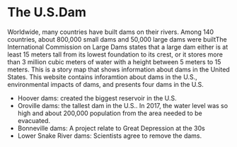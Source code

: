 # The U.S.Dam
Worldwide, many countries have built dams on their rivers. Among 140 countries, about 800,000 small dams and 50,000 large dams were builtThe International Commission on Large Dams states that a large dam either is at least 15 meters tall from its lowest foundation to its crest, or it stores more than 3 million cubic meters of water with a height between 5 meters to 15 meters.
This is a story map that shows information about dams in the United States. 
This website contains inforamtion about dams in the U.S., environmental impacts of dams, and presents four dams in the U.S.
* Hoover dams: created the biggest reservoir in the U.S.
* Oroville dams: the tallest dam in the U.S.. In 2017, the water level was so high and about 200,000 population from the area needed to be evacuated. 
* Bonneville dams: A project relate to Great Depression at the 30s 
* Lower Snake River dams: Scientists agree to remove the dams. 
